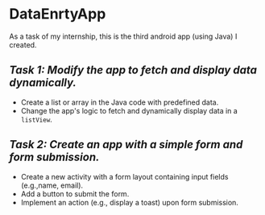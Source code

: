 # DataEnrtyApp
  As a task of my internship, this is the third android app (using Java) I created.

## *Task 1:  Modify the app to fetch and display data dynamically.*
  - Create a list or array in the Java code with predefined data.
  - Change the app's logic to fetch and dynamically display data in a `listView`.

## *Task 2:  Create an app with a simple form and form submission.*
  -  Create a new activity with a form layout containing input fields (e.g.,name, email).
  -  Add a button to submit the form.
  -  Implement an action (e.g., display a toast) upon form submission.
